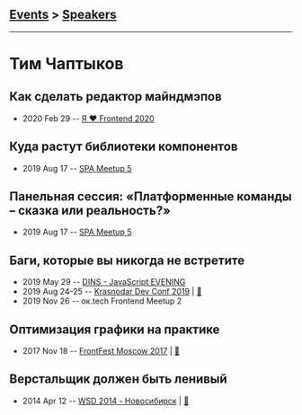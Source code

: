 ## [Events](../README.md) > [Speakers](../speakers.md)
---

# Тим Чаптыков

## Как сделать редактор майндмэпов
- 2020 Feb 29 -- [Я ❤ Frontend 2020](https://youtu.be/Pl1Gw14pS2I)    
## Куда растут библиотеки компонентов
- 2019 Aug 17 -- [SPA Meetup 5](https://www.youtube.com/watch?v=1utWz-CYiLU)    
## Панельная сессия: «Платформенные команды – сказка или реальность?»
- 2019 Aug 17 -- [SPA Meetup 5](https://www.youtube.com/watch?v=mEpwFo4R43w)    
## Баги, которые вы никогда не встретите
- 2019 May 29 -- [DINS - JavaScript EVENING](https://www.youtube.com/watch?v=3KJpyGoElQQ)    
- 2019 Aug 24-25 -- [Krasnodar Dev Conf 2019](https://youtu.be/zI0nHkzwP_Q)  | [:notebook:](https://yadi.sk/i/2udmniEYKSKhig)  
- 2019 Nov 26 -- ок.tech Frontend Meetup 2    
## Оптимизация графики на практике
- 2017 Nov 18 -- [FrontFest Moscow 2017](https://youtu.be/wexOXAflVX0)  | [:notebook:](https://speakerdeck.com/frontfest/tim-chaptykov)  
## Верстальщик должен быть ленивый
- 2014 Apr 12 -- [WSD 2014 - Новосибирск](https://www.youtube.com/watch?v=3pm5plUYZac)  | [:notebook:](https://wsd.events/2014/04/12/pres/lazy-coder/)  
